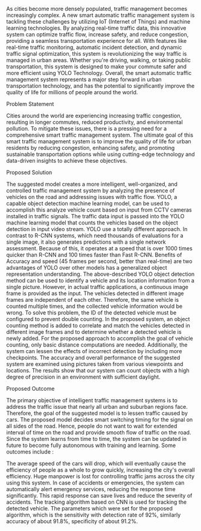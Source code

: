 As cities become more densely populated, traffic management becomes increasingly complex. A new smart automatic traffic management system is tackling these challenges by utilizing IoT (Internet of Things) and machine learning technologies. By analyzing real-time traffic data, this innovative system can optimize traffic flow, increase safety, and reduce congestion, providing a seamless transportation experience for all. With features like real-time traffic monitoring, automatic incident detection, and dynamic traffic signal optimization, this system is revolutionizing the way traffic is managed in urban areas. Whether you're driving, walking, or taking public transportation, this system is designed to make your commute safer and more efficient using YOLO Technology. Overall, the smart automatic traffic management system represents a major step forward in urban transportation technology, and has the potential to significantly improve the quality of life for millions of people around the world.

Problem Statement

Cities around the world are experiencing increasing traffic congestion, resulting in longer commutes, reduced productivity, and environmental pollution. To mitigate these issues, there is a pressing need for a comprehensive smart traffic management system. The ultimate goal of this smart traffic management system is to improve the quality of life for urban residents by reducing congestion, enhancing safety, and promoting sustainable transportation options while using cutting-edge technology and data-driven insights to achieve these objectives.

Proposed Solution

The suggested model creates a more intelligent, well-organized, and controlled traffic management system by analyzing the presence of vehicles on the road and addressing issues with traffic flow. YOLO, a capable object detection machine learning model, can be used to accomplish this analyze vehicle count based on input from CCTV cameras installed in traffic signals. The traffic data input is passed into the YOLO machine learning model that counts the vehicles based on the object detection in input video stream. YOLO use a totally different approach. In contrast to R-CNN systems, which need thousands of evaluations for a single image, it also generates predictions with a single network assessment. Because of this, it operates at a speed that is over 1000 times quicker than R-CNN and 100 times faster than Fast R-CNN. Benefits of Accuracy and speed (45 frames per second, better than real-time) are two advantages of YOLO over other models has a generalized object representation understanding. The above-described YOLO object detection method can be used to identify a vehicle and its location information from a single picture. However, in actual traffic applications, a continuous image frame is provided as the input. The vehicles detected in different image frames are independent of each other. Therefore, the same vehicle is counted multiple times, and the collected vehicle information would be wrong. To solve this problem, the ID of the detected vehicle must be configured to prevent double counting. In the proposed system, an object counting method is added to correlate and match the vehicles detected in different image frames and to determine whether a detected vehicle is newly added. For the proposed approach to accomplish the goal of vehicle counting, only basic distance computations are needed. Additionally, the system can lessen the effects of incorrect detection by including more checkpoints. The accuracy and overall performance of the suggested system are examined using pictures taken from various viewpoints and locations. The results show that our system can count objects with a high degree of precision in an environment with sufficient daylight.

Proposed Outcome

The primary objective of intelligent traffic management systems is to address the traffic issue that nearly all urban and suburban regions face. Therefore, the goal of the suggested model is to lessen traffic caused by cars. The proposed model decides smart switching timing for the signal on all sides of the road. Hence, people do not want to wait for extended interval of time on the road and provide smooth flow of traffic on the road. Since the system learns from time to time, the system can be updated in future to become fully autonomous with training and learning. Some outcomes include :

The average speed of the cars will drop, which will eventually cause the efficiency of people as a whole to grow quickly, increasing the city's overall efficiency.
Huge manpower is lost for controlling traffic jams across the city using this system.
In case of accidents or emergencies, the system can automatically alert emergency services, reducing the response time significantly. This rapid response can save lives and reduce the severity of accidents.
The tracking algorithm based on CNN is used for tracking the detected vehicle. The parameters which were set for the proposed algorithm, which is the sensitivity with detection rate of 92%, similarly accuracy of about 91.8%, specificity of about 91.2%.

